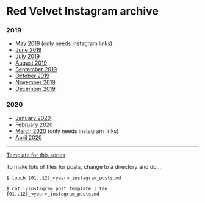 # Red Velvet Instagram archive

### 2019

* [May 2019](./2019/05_2019_instagram_posts.md) (only needs instagram links)
* [June 2019](./2019/06_2019_instagram_posts.md)
* [July 2019](./2019/07_2019_instagram_posts.md)
* [August 2019](./2019/08_2019_instagram_posts.md)
* [September 2019](./2019/09_2019_instagram_posts.md)
* [October 2019](./2019/10_2019_instagram_posts.md)
* [November 2019](./2019/11_2019_instagram_posts.md)
* [December 2019](./2019/12_2019_instagram_posts.md)

### 2020

* [January 2020](./2020/01_2020_instagram_posts.md) 
* [February 2020](./2020/02_2020_instagram_posts.md) 
* [March 2020](./2020/03_2020_instagram_posts.md) (only needs instagram links)
* [April 2020](./2020/04_2020_instagram_posts.md) 


***

[Template for this series](./instagram_post_template.md)

To make lots of files for posts, change to a directory and do...

```
$ touch {01..12}_<year>_instagram_posts.md

$ cat ./instagram_post_template | tee {01..12}_<year>_instagram_posts.md
```
